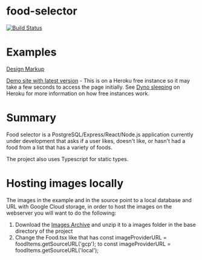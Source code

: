 # food-selector
[![Build Status](https://travis-ci.org/ajohnson25/food-selector.svg?branch=master)](https://travis-ci.org/ajohnson25/food-selector)

# Examples

<p><a href="https://www.figma.com/proto/QcnpcpCPR9zDqoQrdHv6ol/Food-Selector?embed_host=share&node-id=14%3A16&scaling=min-zoom">Design Markup</a></p>
<p><a href="https://chromative-food-selector.herokuapp.com/">Demo site with latest version</a> - This is on a Heroku free instance so it may take a few seconds to access the page initially.  See <a href="https://devcenter.heroku.com/articles/free-dyno-hours#dyno-sleeping">Dyno sleeping</a> on Heroku for more information on how free instances work.</p>

# Summary

Food selector is a PostgreSQL/Express/React/Node.js application currently under development that asks if a user likes, doesn't like, or hasn't had a food from a list that has a variety of foods.

The project also uses Typescript for static types.

# Hosting images locally
The images in the example and in the source point to a local database and URL with Google Cloud storage, in order to host the images on the webserver you will want to do the following:
1. Download the [Images Archive](https://storage.googleapis.com/triple-nectar-274118.appspot.com/images.zip) and unzip it to a images folder in the base directory of the project
1. Change the Food.tsx like that has const imageProviderURL = foodItems.getSourceURL('gcp'); to const imageProviderURL = foodItems.getSourceURL('local');